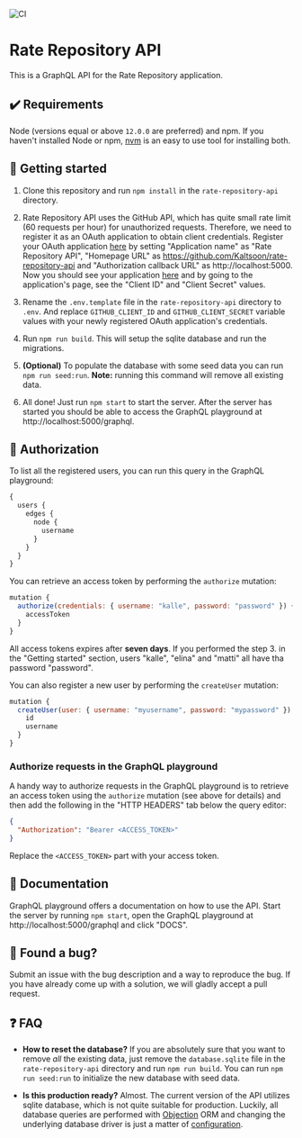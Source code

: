 ![CI](https://github.com/Kaltsoon/rate-repository-api/workflows/CI/badge.svg)

# Rate Repository API

This is a GraphQL API for the Rate Repository application.

## ✔️ Requirements

Node (versions equal or above `12.0.0` are preferred) and npm. If you haven't installed Node or npm, [nvm](https://github.com/nvm-sh/nvm) is an easy to use tool for installing both.

## 🚀 Getting started

1. Clone this repository and run `npm install` in the `rate-repository-api` directory.

2. Rate Repository API uses the GitHub API, which has quite small rate limit (60 requests per hour) for unauthorized requests. Therefore, we need to register it as an OAuth application to obtain client credentials. Register your OAuth application [here](https://github.com/settings/applications/new) by setting "Application name" as "Rate Repository API", "Homepage URL" as https://github.com/Kaltsoon/rate-repository-api and "Authorization callback URL" as http://localhost:5000. Now you should see your application [here](https://github.com/settings/developers) and by going to the application's page, see the "Client ID" and "Client Secret" values.

3. Rename the `.env.template` file in the `rate-repository-api` directory to `.env`. And replace `GITHUB_CLIENT_ID` and `GITHUB_CLIENT_SECRET` variable values with your newly registered OAuth application's credentials.

4. Run `npm run build`. This will setup the sqlite database and run the migrations.

5. **(Optional)** To populate the database with some seed data you can run `npm run seed:run`. **Note:** running this command will remove all existing data.

6. All done! Just run `npm start` to start the server. After the server has started you should be able to access the GraphQL playground at http://localhost:5000/graphql.

## 🔑 Authorization

To list all the registered users, you can run this query in the GraphQL playground:

```javascript
{
  users {
    edges {
      node {
        username
      }
    }
  }
}
```

You can retrieve an access token by performing the `authorize` mutation:

```javascript
mutation {
  authorize(credentials: { username: "kalle", password: "password" }) {
    accessToken
  }
}
```

All access tokens expires after **seven days**. If you performed the step 3. in the "Getting started" section, users "kalle", "elina" and "matti" all have tha password "password".

You can also register a new user by performing the `createUser` mutation:

```javascript
mutation {
  createUser(user: { username: "myusername", password: "mypassword" }) {
    id
    username
  }
}
```

### Authorize requests in the GraphQL playground

A handy way to authorize requests in the GraphQL playground is to retrieve an access token using the `authorize` mutation (see above for details) and then add the following in the "HTTP HEADERS" tab below the query editor:

```json
{
  "Authorization": "Bearer <ACCESS_TOKEN>"
}
```

Replace the `<ACCESS_TOKEN>` part with your access token.

## 📖 Documentation

GraphQL playground offers a documentation on how to use the API. Start the server by running `npm start`, open the GraphQL playground at http://localhost:5000/graphql and click "DOCS".

## 🐛 Found a bug?

Submit an issue with the bug description and a way to reproduce the bug. If you have already come up with a solution, we will gladly accept a pull request.

## ❓ FAQ

- **How to reset the database?** If you are absolutely sure that you want to remove _all_ the existing data, just remove the `database.sqlite` file in the `rate-repository-api` directory and run `npm run build`. You can run `npm run seed:run` to initialize the new database with seed data.

- **Is this production ready?** Almost. The current version of the API utilizes sqlite database, which is not quite suitable for production. Luckily, all database queries are performed with [Objection](https://vincit.github.io/objection.js/) ORM and changing the underlying database driver is just a matter of [configuration](http://knexjs.org/#Installation-client).
